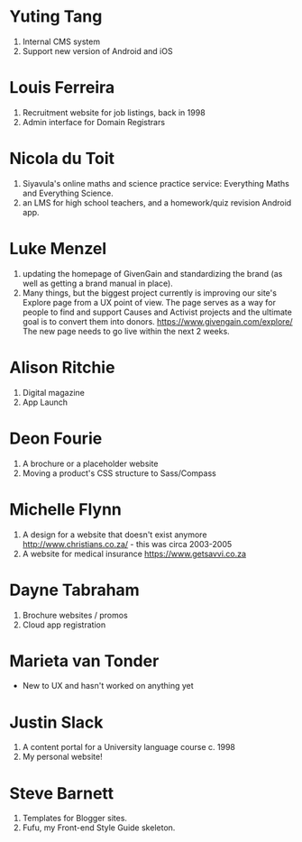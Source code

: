 # Yuting Tang

1. Internal CMS system
2. Support new version of Android and iOS

# Louis Ferreira

1. Recruitment website for job listings, back in 1998
2. Admin interface for Domain Registrars

# Nicola du Toit

1. Siyavula's online maths and science practice service: Everything Maths and Everything Science.
2. an LMS for high school teachers, and a homework/quiz revision Android app.

# Luke Menzel

1. updating the homepage of GivenGain and standardizing the brand (as well as getting a brand manual in place).
2. Many things, but the biggest project currently is improving our site's Explore page from a UX point of view. The page serves as a way for people to find and support Causes and Activist projects and the ultimate goal is to convert them into donors. https://www.givengain.com/explore/ The new page needs to go live within the next 2 weeks.

# Alison Ritchie

1. Digital magazine
2. App Launch

# Deon Fourie

1. A brochure or a placeholder website
2. Moving a product's CSS structure to Sass/Compass

# Michelle Flynn

1. A design for a website that doesn't exist anymore http://www.christians.co.za/ - this was circa 2003-2005
2. A website for medical insurance https://www.getsavvi.co.za

# Dayne Tabraham

1. Brochure websites / promos
2. Cloud app registration

# Marieta van Tonder

- New to UX and hasn't worked on anything yet

# Justin Slack

1. A content portal for a University language course c. 1998
2. My personal website!

# Steve Barnett

1. Templates for Blogger sites.
2. Fufu, my Front-end Style Guide skeleton.

